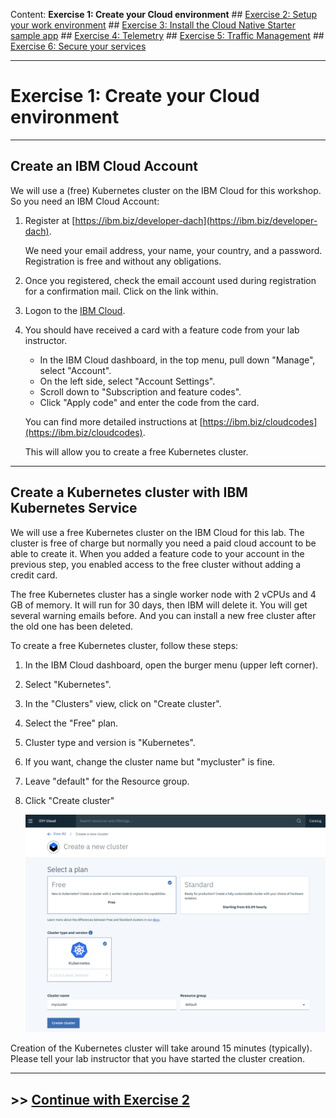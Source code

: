 Content:
**Exercise 1: Create your Cloud environment** ##
[Exercise 2: Setup your work environment](exercise2.md) ##
[Exercise 3: Install the Cloud Native Starter sample app](exercise3.md) ##
[Exercise 4: Telemetry](exercise4.md) ##
[Exercise 5: Traffic Management](exercise5.md) ##
[Exercise 6: Secure your services](exercise6.md)

---

# Exercise 1: Create your Cloud environment

---

## Create an IBM Cloud Account

We will use a (free) Kubernetes cluster on the IBM Cloud for this workshop. So you need an IBM Cloud Account:

1. Register at [https://ibm.biz/developer-dach](https://ibm.biz/developer-dach).

    We need your email address, your name, your country, and a password. Registration is free and without any obligations.

1. Once you registered, check the email account used during registration for a confirmation mail. Click on the link within.

1. Logon to the [IBM Cloud](https://cloud.ibm.com).

1. You should have received a card with a feature code from your lab instructor. 
    - In the IBM Cloud dashboard, in the top menu, pull down "Manage", select "Account".
    - On the left side, select "Account Settings".
    - Scroll down to "Subscription and feature codes".
    - Click "Apply code" and enter the code from the card.

    You can find more detailed instructions at [https://ibm.biz/cloudcodes](https://ibm.biz/cloudcodes).

    This will allow you to create a free Kubernetes cluster.

---

## Create a Kubernetes cluster with IBM Kubernetes Service

We will use a free Kubernetes cluster on the IBM Cloud for this lab. The cluster is free of charge but normally you need a paid cloud account to be able to create it. When you added a feature code to your account in the previous step, you enabled access to the free cluster without adding a credit card.

The free Kubernetes cluster has a single worker node with 2 vCPUs and 4 GB of memory. It will run for 30 days, then IBM will delete it. You will get several warning emails before. And you can install a new free cluster after the old one has been deleted.

To create a free Kubernetes cluster, follow these steps:

1. In the IBM Cloud dashboard, open the burger menu (upper left corner).

1. Select "Kubernetes".

1. In the "Clusters" view, click on "Create cluster".

1. Select the "Free" plan.

1. Cluster type and version is "Kubernetes".

1. If you want, change the cluster name but "mycluster" is fine.

1. Leave "default" for the Resource group.

1. Click "Create cluster"

   ![create cluster](../images/create_cluster.png)


Creation of the Kubernetes cluster will take around 15 minutes (typically). Please tell your lab instructor that you have started the cluster creation.

---

## >> [Continue with Exercise 2](exercise2.md)
